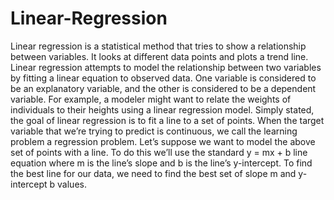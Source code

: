 # Linear-Regression
Linear regression is a statistical method that tries to show a relationship between variables. It looks at different data points and plots a trend line. Linear regression attempts to model the relationship between two variables by fitting a linear equation to observed data. One variable is considered to be an explanatory variable, and the other is considered to be a dependent variable. For example, a modeler might want to relate the weights of individuals to their heights using a linear regression model. 
Simply stated, the goal of linear regression is to fit a line to a set of points. When the target variable that we’re trying to predict is continuous, we call the learning problem a regression problem.
Let’s suppose we want to model the above set of points with a line. To do this we’ll use the standard y = mx + b line equation where m is the line’s slope and b is the line’s y-intercept. To find the best line for our data, we need to find the best set of slope m and y-intercept b values.
